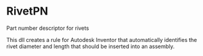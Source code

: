 RivetPN
=======

Part number descriptor for rivets


This dll creates a rule for Autodesk Inventor that automatically identifies the rivet diameter and length that should be inserted
into an assembly.

